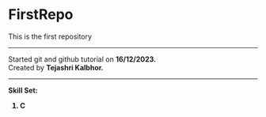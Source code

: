 # FirstRepo
This is the first repository
<br><hr>
Started git and github tutorial on <strong>16/12/2023.</strong>
<br>
Created by <b>Tejashri Kalbhor.</b>
<hr>
<b>Skill Set:
<ol>
<li>C</li>
